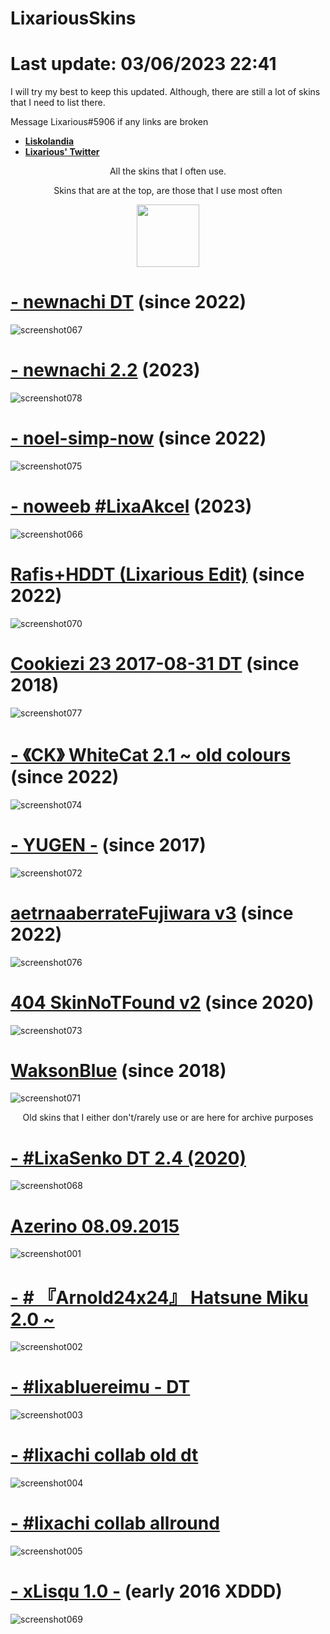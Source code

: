 # LixariousSkins
# Last update: 03/06/2023 22:41

I will try my best to keep this updated.
Although, there are still a lot of skins that I need to list there.

Message Lixarious#5906 if any links are broken

* [**Liskolandia**](https://discord.gg/7NPfG5azbg)
* [**Lixarious' Twitter**](https://twitter.com/Lixarious)



<p align="center">
All the skins that I often use.
</p>
<p align="center">
Skins that are at the top, are those that I use most often
</p>



<p align="center">
  <img width="100" height="100" src="https://i.imgur.com/3Dwie1s.png">
</p>








# [- newnachi DT](https://drive.google.com/file/d/1S3lVgNKwUrg8HPMTq4zXyAXSBCAdOFl_/view) (since 2022)
![screenshot067](https://github.com/Lixarious/LixariousSkins/assets/8029870/9c1ec166-b9ff-4cbf-a44d-b22e56844cda)

# [-                              newnachi 2.2](https://drive.google.com/file/d/14Yr-ubNgywLD8GHTPsfuKZiVIlGBPHUx/view?usp=sharing) (2023)
![screenshot078](https://github.com/Lixarious/LixariousSkins/assets/8029870/37e94dca-0e58-4a22-ac10-876d40b5e084)

# [-                    noel-simp-now](https://drive.google.com/file/d/1AGCt9Bbd8OBqqa-cKBC0e0hBe79kIPTX/view?usp=drive_link) (since 2022)
![screenshot075](https://github.com/Lixarious/LixariousSkins/assets/8029870/243f6da2-06dd-430f-9d01-2a9d025ed9ea)

# [-             noweeb    #LixaAkcel](https://drive.google.com/file/d/1OZj78pqd0Egnva7LaIv5hIMcbZxR7ItX/view?usp=drive_link) (2023)
![screenshot066](https://github.com/Lixarious/LixariousSkins/assets/8029870/147c60ec-769d-4401-a80e-91e4164d5240)

# [Rafis+HDDT (Lixarious Edit)](https://drive.google.com/file/d/1tVYkweM58dIhwV9GMPqfdfix-ks5Izim/view?usp=drive_link) (since 2022)
![screenshot070](https://github.com/Lixarious/LixariousSkins/assets/8029870/dd4c5d9e-52d3-4dde-8cd9-654622479e04)

# [Cookiezi 23 2017-08-31 DT](https://melonsoda0730.s-ul.eu/GmiyXtwx) (since 2018)
![screenshot077](https://github.com/Lixarious/LixariousSkins/assets/8029870/4edd9d7e-54ee-447b-96d8-3b53639bc74f)

# [- 《CK》 WhiteCat 2.1 ~ old colours](https://drive.google.com/file/d/1q9g3KoE272_K7SQ7NfUGl8ZhVV65Bl4L/view) (since 2022)
![screenshot074](https://github.com/Lixarious/LixariousSkins/assets/8029870/e8413098-99bf-4069-95cf-41cfbdc8f17e)

# [- YUGEN -](https://tetsui.s-ul.eu/t3yyAk3g2QugMs9O) (since 2017)
![screenshot072](https://github.com/Lixarious/LixariousSkins/assets/8029870/71aa603b-9536-41ff-953c-3515270c0b22)

# [aetrnaaberrateFujiwara v3](https://drive.google.com/file/d/194QK_MqUewN6HFvw1B8PopdSHDV0QeKf/view) (since 2022)
![screenshot076](https://github.com/Lixarious/LixariousSkins/assets/8029870/7057a59c-3b5c-4b67-b35e-edde1b9d8a60)

# [404 SkinNoTFound v2](https://drive.google.com/file/d/1bTLs2-kxiEHDt5VQR8ZcfCFEeNoDTbVU/view?usp=drive_link) (since 2020)
![screenshot073](https://github.com/Lixarious/LixariousSkins/assets/8029870/945705c8-826f-4a6e-9a2e-6d61cc07bd1a)

# [WaksonBlue](https://circle-people.com/wp-content/Skins/Wakson/[%20Wakson%20]%202017-11-10.osk) (since 2018)
![screenshot071](https://github.com/Lixarious/LixariousSkins/assets/8029870/28b4f45e-489d-4b60-9d0d-8c6e395a9c61)










<p align="center">
Old skins that I either don't/rarely use or are here for archive purposes 
</p>


# [-     #LixaSenko DT 2.4 (2020)](https://drive.google.com/file/d/1tVYkweM58dIhwV9GMPqfdfix-ks5Izim/view?usp=drive_link)
![screenshot068](https://github.com/Lixarious/LixariousSkins/assets/8029870/380e9a9e-123b-465c-8b4e-742d75d2e2fc)

# [Azerino 08.09.2015](https://drive.google.com/drive/folders/1Ix5ga0qhYdR3kcB1VyqSAkP6Rlad9HD3?usp=drive_link)
![screenshot001](https://github.com/Lixarious/LixariousSkins/assets/8029870/f39d9524-b057-469c-8db8-2a4edcf97b9e)

# [- # 『Arnold24x24』 Hatsune Miku 2.0 ~](https://drive.google.com/u/0/uc?id=1PQ-kbf1cgo8peqSnA7sVuKzh2N5pZ4q5&export=download)
![screenshot002](https://github.com/Lixarious/LixariousSkins/assets/8029870/affa5911-42e1-4343-b272-a6a083beb946)

# [- #lixabluereimu - DT](https://drive.google.com/file/d/1rSQ2trrrLC4TRE3OcN_5TyRwr-vFdmj1/view?usp=sharing)
![screenshot003](https://github.com/Lixarious/LixariousSkins/assets/8029870/eb6228ca-15b6-412e-b17d-4cf37ad0f905)

# [- #lixachi collab old dt](https://drive.google.com/u/0/uc?id=125q3YO0d3aj2JL4nzQvU49x6nTPfqPZO&export=download)
![screenshot004](https://github.com/Lixarious/LixariousSkins/assets/8029870/50ff4bd6-ffaa-4e5f-aa18-89f9a424460b)

# [- #lixachi collab allround](https://drive.google.com/u/0/uc?id=1pjRWQgagYGl0bsuZC40QZGVh6NWAgufl&export=download)
![screenshot005](https://github.com/Lixarious/LixariousSkins/assets/8029870/74f4809f-b543-4f21-b329-5727ca7be355)

# [- xLisqu 1.0 -](https://drive.google.com/file/d/1vNQnRdSbs7X1x4Un6VgjWDTgDwl_ZHDh/view?usp=drive_link) (early 2016 XDDD)
![screenshot069](https://github.com/Lixarious/LixariousSkins/assets/8029870/d447b831-bf1a-4fae-b82a-57531e55426d)
